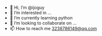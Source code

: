 - 👋 Hi, I’m @ijoguy
- 👀 I’m interested in ...
- 🌱 I’m currently learning python
- 💞️ I’m looking to collaborate on ...
- 📫 How to reach me 3238786149@qq.com

<!---
ijoguy/ijoguy is a ✨ special ✨ repository because its `README.md` (this file) appears on your GitHub profile.
You can click the Preview link to take a look at your changes.
--->
